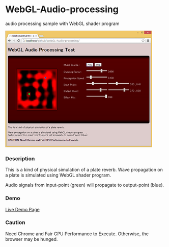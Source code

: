 WebGL-Audio-processing
======================

audio processing sample with WebGL shader program

![](./screenshot.png)

### Description
This is a kind of physical simulation of a plate reverb.
Wave propagation on a plate is simulated using WebGL shader program.

Audio signals from input-point (green) will propagate to output-point (blue).

### Demo
  [Live Demo Page](http://g200kg.github.io/WebGL-Audio-processing/)

### Caution
  Need Chrome and Fair GPU Performance to Execute.
  Otherwise, the browser may be hunged.

